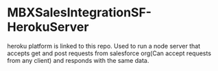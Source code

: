 # MBXSalesIntegrationSF-HerokuServer
heroku platform is linked to this repo. Used to run a node server that accepts get and post requests from salesforce org(Can accept requests from any client) and responds with the same data.


